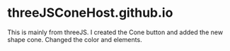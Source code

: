 # threeJSConeHost.github.io
This is mainly from threeJS.
I created the Cone button and added the new shape cone. Changed the color and elements.
